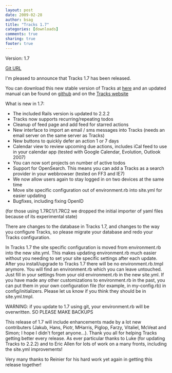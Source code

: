 ```yaml
---
layout: post
date: 2009-02-28 
author: bsag 
title: "Tracks 1.7" 
categories: [downloads] 
comments: true
sharing: true
footer: true
---
```


Version: 1.7

[Git URL](https://github.com/TracksApp/tracks/tree/1.7_branch)


I'm pleased to announce that Tracks 1.7 has been released. 

You can download this new stable version of Tracks at [here](http://bsag.bingodisk.com/public/files/tracks-current.zip) and an updated manual can be found on [github](http://github.com/bsag/tracks_manual/tree/master) and on the [Tracks website](http://getontracks.org/doc/index.html)

What is new in 1.7:

* The included Rails version is updated to 2.2.2
* Tracks now supports recurring/repeating todos
* Cleanup of feed page and add feed for starred actions
* New interface to import an email / sms messages into Tracks (needs an email server on the same server as Tracks)
* New buttons to quickly defer an action 1 or 7 days
* Calendar view to review upcoming due actions, includes iCal feed to use in your calendar app (tested with Google Calendar, Evolution, Outlook 2007)
* You can now sort projects on number of active todos
* Support for OpenSearch. This means you can add a Tracks as a search provider in your webbrowser (tested on FF3 and IE7)
* We now allow users again to stay logged in on two devices at the same time
* Move site specific configuration out of environment.rb into site.yml for easier updating
* Bugfixes, including fixing OpenID

(for those using 1.7RC1/1.7RC2 we dropped the initial importer of yaml files because of its experimental state)

There are changes to the database in Tracks 1.7, and changes to the way you configure Tracks, so please migrate your database and redo your Tracks configuration.

In Tracks 1.7 the site specific configuration is moved from environment.rb into the new site.yml. This makes updating environment.rb much easier without you needing to set your site specific settings after each update. After you install/upgrade to Tracks 1.7 there will be no environment.rb.tmpl anymore. You will find an environment.rb which you can leave untouched. Just fill in your settings from your old environment.rb in the new site.yml. If you have made any other customizations to environment.rb in the past, you can put them in your own configuration file (for example, in my-config.rb) in config/initializers. Please let us know if you think they should be in site.yml.tmpl.

WARNING: if you update to 1.7 using git, your environment.rb will be overwritten. SO PLEASE MAKE BACKUPS

This release of 1.7 will include enhancements made by a lot new contributers (Jakub, Hans, Piotr, MHarris, Piglop, Farzy, Vitaliel, McVeat and Simon; I hope I didn't forget anyone...). Thank you all for helping Tracks getting better every release. As ever particular thanks to Luke (for updating Tracks to 2.2.2) and to Eric Allen for lots of work on a many fronts, including the site.yml improvements!

Very many thanks to Reinier for his hard work yet again in getting this release together!
 
